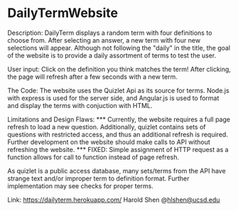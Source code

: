 # DailyTermWebsite
Description:
  DailyTerm displays a random term with four definitions to choose from. After selecting an answer, a new term with 
  four new selections will appear. Although not following the "daily" in the title, the goal of the website is to provide
  a daily assortment of terms to test the user.
  
User input:
  Click on the definition you think matches the term! After clicking, the page will refresh after a few seconds with a new
  term.
  
The Code:
  The website uses the Quizlet Api as its source for terms. Node.js with express is used for the server side, and Angular.js
  is used to format and display the terms with conjuction with HTML.
  
Limitations and Design Flaws:
 *** Currently, the website requires a full page refresh to load a new question. Additionally, quizlet contains sets of questions
  with restricted access, and thus an additional refresh is required. Further development on the website should make calls to
  API without refreshing the website. ***
  FIXED: Simple assignment of HTTP request as a function allows for call to function instead of page refresh.
  
  As quizlet is a public access database, many sets/terms from the API have strange text and/or improper term to    definition format. Further implementation may see checks for proper terms.
  
  Link: https://dailyterm.herokuapp.com/
  Harold Shen @hlshen@ucsd.edu
